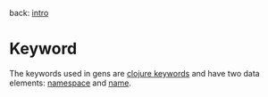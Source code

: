 back: [intro](../intro.md)

# Keyword

The keywords used in gens are [clojure keywords](https://clojuredocs.org/clojure.core/keyword) and have two data elements: [namespace](basics/namespace.md) and [name](basics/name.md).